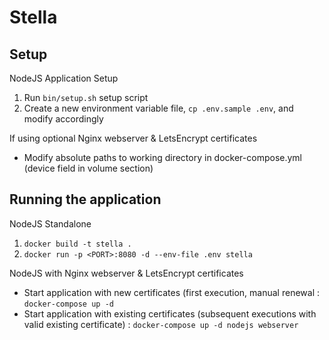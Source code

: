 # Stella

## Setup

NodeJS Application Setup
1. Run `bin/setup.sh` setup script
2. Create a new environment variable file, `cp .env.sample .env`, and modify accordingly

If using optional Nginx webserver & LetsEncrypt certificates
- Modify absolute paths to working directory in docker-compose.yml (device field in volume section)

## Running the application

NodeJS Standalone

1. `docker build -t stella .`
2. `docker run -p <PORT>:8080 -d --env-file .env stella`

NodeJS with Nginx webserver & LetsEncrypt certificates
- Start application with new certificates (first execution, manual renewal : `docker-compose up -d`
- Start application with existing certificates (subsequent executions with valid existing certificate) : `docker-compose up -d nodejs webserver`
